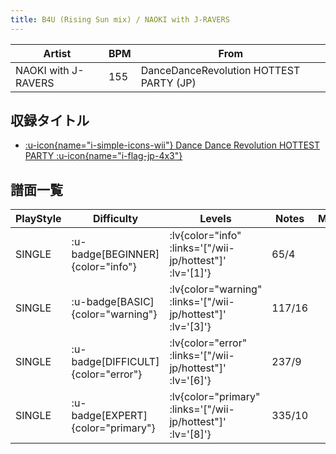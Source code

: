 ```yaml
---
title: B4U (Rising Sun mix) / NAOKI with J-RAVERS
---
```


|Artist|BPM|From|
|------|---|----|
|NAOKI with J-RAVERS|155|DanceDanceRevolution HOTTEST PARTY (JP)|

## 収録タイトル

- [ :u-icon{name="i-simple-icons-wii"} Dance Dance Revolution HOTTEST PARTY :u-icon{name="i-flag-jp-4x3"} ](/wii-jp/hottest)

## 譜面一覧

|PlayStyle|Difficulty|Levels|Notes|Movie|
|---------|----------|------|-----|-----|
|SINGLE| :u-badge[BEGINNER]{color="info"} | :lv{color="info" :links='["/wii-jp/hottest"]' :lv='[1]'} |65/4||
|SINGLE| :u-badge[BASIC]{color="warning"} | :lv{color="warning" :links='["/wii-jp/hottest"]' :lv='[3]'} |117/16||
|SINGLE| :u-badge[DIFFICULT]{color="error"} | :lv{color="error" :links='["/wii-jp/hottest"]' :lv='[6]'} |237/9||
|SINGLE| :u-badge[EXPERT]{color="primary"} | :lv{color="primary" :links='["/wii-jp/hottest"]' :lv='[8]'} |335/10||
